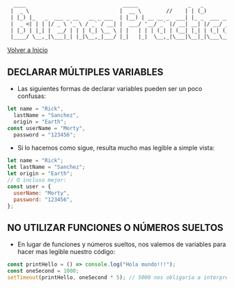 ```txt
  ____                               _____                _   _
 |  _ \                             |  __ \        //    | | (_)
 | |_) |_   _  ___ _ __   __ _ ___  | |__) | __ __ _  ___| |_ _  ___ __ _ ___
 |  _ <| | | |/ _ \ '_ \ / _` / __| |  ___/ '__/ _` |/ __| __| |/ __/ _` / __|
 | |_) | |_| |  __/ | | | (_| \__ \ | |   | | | (_| | (__| |_| | (_| (_| \__ \
 |____/ \__,_|\___|_| |_|\__,_|___/ |_|   |_|  \__,_|\___|\__|_|\___\__,_|___/

```

[Volver a Inicio](../README.md)

## DECLARAR MÚLTIPLES VARIABLES

- Las siguientes formas de declarar variables pueden ser un poco confusas:

```js
let name = "Rick",
  lastName = "Sanchez",
  origin = "Earth";
const userName = "Morty",
  password = "123456";
```

- Si lo hacemos como sigue, resulta mucho mas legible a simple vista:

```js
let name = "Rick";
let lastName = "Sanchez";
let origin = "Earth";
// O incluso mejor:
const user = {
  userName: "Morty",
  password: "123456",
};
```

## NO UTILIZAR FUNCIONES O NÚMEROS SUELTOS

- En lugar de funciones y números sueltos, nos valemos de variables para hacer mas legible nuestro código:

```js
const printHello = () => console.log("Hola mundo!!!");
const oneSecond = 1000;
setTimeout(printHello, oneSecond * 5); // 5000 nos obligaría a interpretar qué significa...
```
